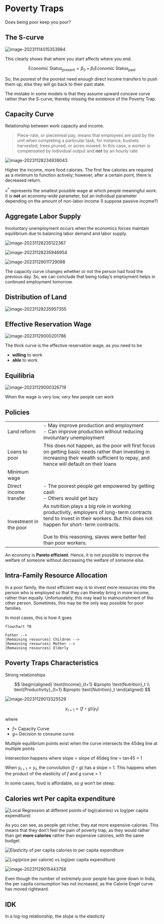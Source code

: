 # Poverty Traps

Does being poor keep you poor?

## The S-curve

![image-20231114015353984](./assets/image-20231114015353984.png)

This clearly shows that where you start affects where you end.

$$
\text{Economic Status}_\text{present} = \beta_0 + \beta_1 \text{Economic Status}_\text{past}
$$

So, the poorest of the poorest need enough direct income transfers to push them up, else they will go back to their past state.

The mistake in some models is that they assume upward concave curve rather than the S-curve, thereby missing the existence of the Poverty Trap.

## Capacity Curve

Relationship between work capacity and income.

> Piece-rate, or piecemeal pay, means that employees are paid by the unit when completing a particular task, for instance, bushels harvested, trees pruned, or acres mowed. In this case, a worker is compensated by individual output and **not** by an hourly rate

![image-20231128234939043](./assets/image-20231128234939043.png)

Higher the income, more food calories. The first few calories are required as a minimum to function actively; however, after a certain point, there is decreased return.

$v^*$ represents the smallest possible wage at which people meaningful work. It is **not** an economy-wide parameter, but an individual parameter depending on the amount of non-labor income (I suppose passive income?)

## Aggregate Labor Supply

Involuntary unemployment occurs when the economics forces maintain equilibrium due to balancing labor demand and labor supply.

![image-20231128235122367](./assets/image-20231128235122367.png)

![image-20231128235946954](./assets/image-20231128235946954.png)

![image-20231129011729098](./assets/image-20231129011729098.png)

The capacity curve changes whether or not the person had food the previous day. So, we can conclude that being today’s employment helps in continued employment tomorrow.

## Distribution of Land

![image-20231128235957355](./assets/image-20231128235957355.png)

## Effective Reservation Wage

![image-20231129000201786](./assets/image-20231129000201786.png)

The thick curve is the effective reservation wage, as you need to be

- **willing** to work
- **able** to work

## Equilibria

![image-20231129000326719](./assets/image-20231129000326719.png)

When the wage is very low, very few people can work

## Policies

|                        |                                                              |
| ---------------------- | ------------------------------------------------------------ |
| Land reform            | - May improve production and employment<br />- Can improve production without reducing involuntary unemployment |
| Loans to poor          | This does not happen, as the poor will first focus on getting basic needs rather than investing in increasing their wealth sufficient to repay, and hence will default on their loans |
| Minimum wage           |                                                              |
| Direct income transfer | - The poorest people get empowered by getting cash<br />- Others would get lazy |
| Investment in the poor | As nutrition plays a big role in working productivity, employers of long-term contracts tend to invest in their workers. But this does not happen for short-term contracts.<br /><br />Due to this reasoning, slaves were better fed than poor workers. |

An economy is **Pareto efficient**. Hence, it is not possible to improve the welfare of someone without decreasing the welfare of someone else.

## Intra-Family Resource Allocation

In a poor family, the most efficient way is to invest more resources into the person who is employed so that they can thereby bring in more income, rather than equally. Unfortunately, this may lead to malnourishment of the other person. Sometimes, this may be the only way possible for poor families.

In most cases, this is how it goes

```mermaid
flowchart TB

Father -->
|Remaining resources| Children -->
|Remaining resources| Mother -->
|Remaining resources| Elderly
```

## Poverty Traps Characteristics

Strong relationships

$$
\begin{aligned}
\text{Income}_{t+1} &\propto \text{Nutrition}_t \\
\text{Productivity}_{t+1} &\propto \text{Nutrition}_t
\end{aligned}
$$

![image-20231129013325529](./assets/image-20231129013325529.png)

$$
y_{t+1} = (f \circ g)(y_t)
$$

where

- $f =$ Capacity Curve
- $g =$ Decision to consume curve

Multiple equilibrium points exist when the curve intersects the 45deg line at multiple points

Intersection happens where slope = slope of 45deg line = $\tan 45$ = 1

When $y_{t+1} = y_t$, the convolution $(f \circ g)$ has a slope > 1. This happens when the product of the elasticity of $f$ and $g$ curve > 1

In some cases, food is affordable, so $g$ won’t be steep.

## Calories wrt Per capita expenditure

![Local Regression at different points of log(calories) vs log(per capita expenditure)](./assets/image-20231129014424156.png)

As you can see, as people get richer, they eat more expensive calories. This means that they don’t feel the pain of poverty trap, as they would rather than get **more calories** rather than expensive calories, with the same budget.

![Elasticity of per capita calories to per capita expenditure](./assets/image-20231129014601506.png)

![Log(price per calorie) vs log(per capita expenditure)](./assets/image-20231129014815124.png)

![image-20231129015443758](./assets/image-20231129015443758.png)

Even though the number of extremely poor people has gone down in India, the per capita consumption has not increased, as the Calorie Engel curve has moved rightward.

## IDK

In a log-log relationship, the slope is the elasticity